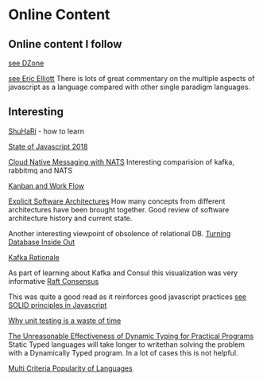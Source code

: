 # Online Content


## Online content I follow

[see DZone](https://dzone.com/)

[see Eric Elliott](https://medium.com/@_ericelliott)
There is lots of great commentary on the multiple aspects of javascript as a language compared with other single paradigm languages.

## Interesting

[ShuHaRi](https://www.martinfowler.com/bliki/ShuHaRi.html) - how to learn

[State of Javascript 2018](https://2018.stateofjs.com/javascript-flavors/overview/)

[Cloud Native Messaging with NATS](https://medium.com/capital-one-tech/lightweight-cloud-native-messaging-with-nats-ad730ca2becf)  Interesting comparision of kafka, rabbitmq and NATS

[Kanban and Work Flow](https://leankit.com/learn/kanban/lean-flow-metrics/)

[Explicit Software Architectures](https://herbertograca.com/2017/11/16/explicit-architecture-01-ddd-hexagonal-onion-clean-cqrs-how-i-put-it-all-together/)  How many concepts from different architectures have been brought together.  Good review of software architecture history and current state.

Another interesting viewpoint of obsolence of relational DB.
[Turning Database Inside Out](https://www.confluent.io/blog/turning-the-database-inside-out-with-apache-samza/)

[Kafka Rationale](https://www.confluent.io/blog/data-dichotomy-rethinking-the-way-we-treat-data-and-services/)

As part of learning about Kafka and Consul this visualization was very informative
[Raft Consensus](http://thesecretlivesofdata.com/raft/)

This was quite a good read as it reinforces good javascript practices
[see SOLID principles in Javascript](https://medium.com/@cramirez92/s-o-l-i-d-the-first-5-priciples-of-object-oriented-design-with-javascript-790f6ac9b9fa)

[Why unit testing is a waste of time](https://rbcs-us.com/documents/Why-Most-Unit-Testing-is-Waste.pdf)


[The Unreasonable Effectiveness of Dynamic Typing for Practical Programs](https://vimeo.com/74354480) Static Typed languages will take longer to writethan solving the problem with a Dynamically Typed program.  In a lot of cases this is not helpful.  

[Multi Criteria Popularity of Languages](https://githut.info/)
